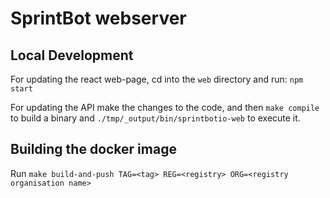 # SprintBot webserver

## Local Development
For updating the react web-page, cd into the `web` directory and run: `npm start`

For updating the API make the changes to the code, and then `make compile` to build a binary and `./tmp/_output/bin/sprintbotio-web` to execute it.

## Building the docker image
Run `make build-and-push TAG=<tag> REG=<registry> ORG=<registry organisation name>`